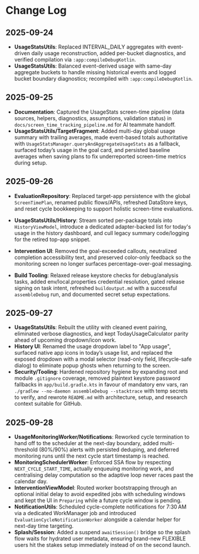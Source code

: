 # Change Log

## 2025-09-24
- **UsageStatsUtils**: Replaced INTERVAL_DAILY aggregates with event-driven daily usage reconstruction, added per-bucket diagnostics, and verified compilation via `:app:compileDebugKotlin`.
- **UsageStatsUtils**: Balanced event-derived usage with same-day aggregate buckets to handle missing historical events and logged bucket boundary diagnostics; recompiled with `:app:compileDebugKotlin`.

## 2025-09-25
- **Documentation**: Captured the UsageStats screen-time pipeline (data sources, helpers, diagnostics, assumptions, validation status) in `docs/screen_time_tracking_pipeline.md` for AI teammate handoff.
- **UsageStatsUtils/TargetFragment**: Added multi-day global usage summary with trailing averages, made event-based totals authoritative with `UsageStatsManager.queryAndAggregateUsageStats` as a fallback, surfaced today’s usage in the goal card, and persisted baseline averages when saving plans to fix underreported screen-time metrics during setup.

## 2025-09-26
- **EvaluationRepository**: Replaced target-app persistence with the global `ScreenTimePlan`, renamed public flows/APIs, refreshed DataStore keys, and reset cycle bookkeeping to support holistic screen-time evaluations.

- **UsageStatsUtils/History**: Stream sorted per-package totals into `HistoryViewModel`, introduce a dedicated adapter-backed list for today's usage in the history dashboard, and cull legacy summary code/logging for the retired top-app snippet.

- **Intervention UI**: Removed the goal-exceeded callouts, neutralized completion accessibility text, and preserved color-only feedback so the monitoring screen no longer surfaces percentage-over-goal messaging.

- **Build Tooling**: Relaxed release keystore checks for debug/analysis tasks, added env/local.properties credential resolution, gated release signing on task intent, refreshed `buildoutput.md` with a successful `assembleDebug` run, and documented secret setup expectations.

## 2025-09-27
- **UsageStatsUtils**: Rebuilt the utility with cleaned event pairing, eliminated verbose diagnostics, and kept TodayUsageCalculator parity ahead of upcoming dropdown/icon work.
- **History UI**: Renamed the usage dropdown label to "App usage", surfaced native app icons in today’s usage list, and replaced the exposed dropdown with a modal selector (read-only field, lifecycle-safe dialog) to eliminate popup ghosts when returning to the screen.
- **Security/Tooling**: Hardened repository hygiene by expanding root and module `.gitignore` coverage, removed plaintext keystore password fallbacks in `app/build.gradle.kts` in favour of mandatory env vars, ran `./gradlew --no-daemon assembleDebug --stacktrace` with temp secrets to verify, and rewrote `README.md` with architecture, setup, and research context suitable for GitHub.

## 2025-09-28
- **UsageMonitoringWorker/Notifications**: Reworked cycle termination to hand off to the scheduler at the next-day boundary, added multi-threshold (80%/90%) alerts with persisted deduping, and deferred monitoring runs until the next cycle start timestamp is reached.
- **MonitoringSchedulerWorker**: Enforced SSA flow by respecting `NEXT_CYCLE_START_TIME`, actually enqueuing monitoring work, and centralising delay computation so the adaptive loop never races past the calendar day.
- **InterventionViewModel**: Routed worker bootstrapping through an optional initial delay to avoid expedited jobs with scheduling windows and kept the UI in `Preparing` while a future cycle window is pending.
- **NotificationUtils**: Scheduled cycle-complete notifications for 7:30 AM via a dedicated WorkManager job and introduced `EvaluationCycleNotificationWorker` alongside a calendar helper for next-day time targeting.
- **Splash/Session**: Added a suspend `awaitSession()` bridge so the splash flow waits for hydrated user metadata, ensuring brand-new FLEXIBLE users hit the stakes setup immediately instead of on the second launch.

